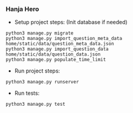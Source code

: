 ### Hanja Hero

* Setup project steps:
  (Init database if needed)
```shell
python3 manage.py migrate
python3 manage.py import_question_meta_data home/static/data/question_meta_data.json
python3 manage.py import_question_data home/static/data/question_data.json
python3 manage.py populate_time_limit
```
* Run project steps:
```shell
python3 manage.py runserver
```

* Run tests:
```shell
python3 manage.py test
```

